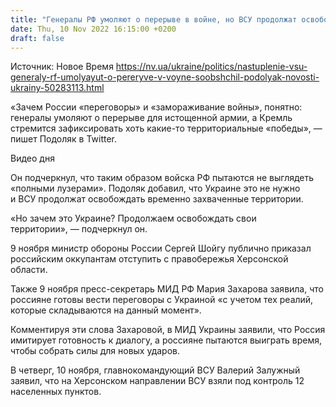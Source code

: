 ```yaml
---
title: "Генералы РФ умоляют о перерыве в войне, но ВСУ продолжат освобождать Украину — Подоляк"
date: Thu, 10 Nov 2022 16:15:00 +0200
draft: false
---
```

Источник: Новое Время https://nv.ua/ukraine/politics/nastuplenie-vsu-generaly-rf-umolyayut-o-pereryve-v-voyne-soobshchil-podolyak-novosti-ukrainy-50283113.html


 «Зачем России «переговоры» и «замораживание войны», понятно: генералы умоляют о перерыве для истощенной армии, а Кремль стремится зафиксировать хоть какие-то территориальные «победы», — пишет Подоляк в Twitter.

 Видео дня   

Он подчеркнул, что таким образом войска РФ пытаются не выглядеть «полными лузерами». Подоляк добавил, что Украине это не нужно и ВСУ продолжат освобождать временно захваченные территории. 

«Но зачем это Украине? Продолжаем освобождать свои территории», — подчеркнул он.

9 ноября министр обороны России Сергей Шойгу публично приказал российским оккупантам отступить с правобережья Херсонской области.

Также 9 ноября пресс-секретарь МИД РФ Мария Захарова заявила, что россияне готовы вести переговоры с Украиной «с учетом тех реалий, которые складываются на данный момент».

Комментируя эти слова Захаровой, в МИД Украины заявили, что Россия имитирует готовность к диалогу, а россияне пытаются выиграть время, чтобы собрать силы для новых ударов.

В четверг, 10 ноября, главнокомандующий ВСУ Валерий Залужный заявил, что на Херсонском направлении ВСУ взяли под контроль 12 населенных пунктов.
